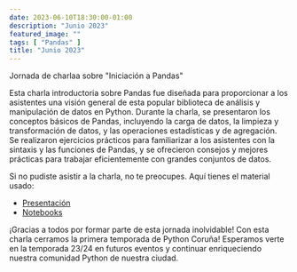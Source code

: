 ```yaml
---
date: 2023-06-10T18:30:00-01:00
description: "Junio 2023"
featured_image: ""
tags: [ "Pandas" ]
title: "Junio 2023"
---
```


Jornada de charlaa sobre "Iniciación a Pandas"

Esta charla introductoria sobre Pandas fue diseñada para proporcionar a los asistentes una visión
general de esta popular biblioteca de análisis y manipulación de datos en Python. Durante la charla,
se presentaron los conceptos básicos de Pandas, incluyendo la carga de datos, la limpieza y
transformación de datos, y las operaciones estadísticas y de agregación. Se realizaron ejercicios
prácticos para familiarizar a los asistentes con la sintaxis y las funciones de Pandas, y se
ofrecieron consejos y mejores prácticas para trabajar eficientemente con grandes conjuntos de datos.

Si no pudiste asistir a la charla, no te preocupes. Aquí tienes el material usado:

- [Presentación](/resources/2023/06/introduccion_a_Pandas.pdf)
- [Notebooks](https://github.com/arivasloureiro/introduction-to-pandas/tree/main/home/work)

¡Gracias a todos por formar parte de esta jornada inolvidable! Con esta charla cerramos la primera
temporada de Python Coruña!
Esperamos verte en la temporada 23/24 en futuros eventos y continuar enriqueciendo nuestra comunidad
Python de nuestra ciudad.
